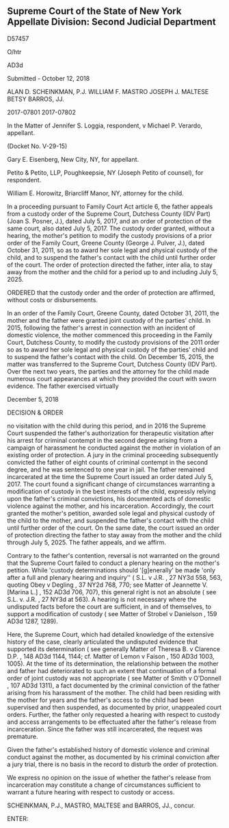 ## Supreme Court of the State of New York Appellate Division: Second Judicial Department

D57457

O/htr

AD3d

Submitted - October 12, 2018

ALAN D. SCHEINKMAN, P.J. WILLIAM F. MASTRO JOSEPH J. MALTESE BETSY BARROS, JJ.

2017-07801 2017-07802

In the Matter of Jennifer S. Loggia, respondent, v Michael P. Verardo, appellant.

(Docket No. V-29-15)

Gary E. Eisenberg, New City, NY, for appellant.

Petito &amp; Petito, LLP, Poughkeepsie, NY (Joseph  Petito of counsel), for respondent.

William E. Horowitz, Briarcliff Manor, NY, attorney for the child.

In a proceeding pursuant to Family Court Act article 6, the father appeals from a custody order of the Supreme Court, Dutchess County (IDV Part) (Joan S. Posner, J.), dated July 5, 2017, and an order of protection of the same court, also dated July 5, 2017.  The custody order granted, without a hearing, the mother's petition to modify the custody provisions of a prior order of the Family Court, Greene County (George J. Pulver, J.), dated October 31, 2011, so as to award her sole legal and physical custody of the child, and to suspend the father's contact with the child until further order of the court.  The order of protection directed the father, inter alia, to stay away from the mother and the child for a period up to and including July 5, 2025.

ORDERED that the custody order and the order of protection are affirmed, without costs or disbursements.

In an order of the Family Court, Greene County, dated October 31, 2011, the mother and the father were granted joint custody of the parties' child.  In 2015, following the father's arrest in connection with an incident of domestic violence, the mother commenced this proceeding in the Family Court, Dutchess County, to modify the custody provisions of the 2011 order so as to award her sole legal and physical custody of the parties' child and to suspend the father's contact with the child.  On December 15, 2015, the matter was transferred to the Supreme Court, Dutchess County (IDV Part).  Over the next two years, the parties and the attorney for the child made numerous court appearances at which they provided the court with sworn evidence.  The father exercised virtually

December 5, 2018

DECISION &amp; ORDER

no visitation with the child during this period, and in 2016 the Supreme Court suspended the father's authorization for therapeutic visitation after his arrest for criminal contempt in the second degree arising from a campaign of harassment he conducted against the mother in violation of an existing order of protection.  A jury in the criminal proceeding subsequently convicted the father of eight counts of criminal contempt in the second degree, and he was sentenced to one year in jail.  The father remained incarcerated at the time the Supreme Court issued an order dated July 5, 2017.  The court found a significant change of circumstances warranting a modification of custody in the best interests of the child, expressly relying upon the father's criminal convictions, his documented acts of domestic violence against the mother, and his incarceration.  Accordingly, the court granted the mother's petition, awarded sole legal and physical custody of the child to the mother, and suspended the father's contact with the child until further order of the court.  On the same date, the court issued an order of protection directing the father to stay away from the mother and the child through July 5, 2025.  The father appeals, and we affirm.

Contrary to the father's contention, reversal is not warranted on the ground that the Supreme Court failed to  conduct a plenary  hearing  on  the  mother's  petition.    While  'custody determinations should '[g]enerally' be made 'only after a full and plenary hearing and inquiry'' ( S.L. v J.R. , 27 NY3d 558, 563, quoting Obey v Degling , 37 NY2d 768, 770; see Matter of Jeannette V. [Marina L.] , 152 AD3d 706, 707), this general right is not an absolute ( see S.L. v. J.R. , 27 NY3d at 563).  A hearing is not necessary where the undisputed facts before the court are sufficient, in and of themselves, to support  a modification of custody ( see Matter of Strobel v Danielson , 159 AD3d 1287, 1289).

Here, the Supreme Court, which had detailed knowledge of the extensive history of the case, clearly articulated the undisputed evidence that supported its determination ( see generally Matter of Theresa B. v Clarence D.P. , 148 AD3d 1144, 1144; cf. Matter of Lemon v Faison , 150 AD3d 1003, 1005).  At the time of its determination, the relationship between the mother and father had deteriorated to such an extent that continuation of a formal order of joint custody was not appropriate  ( see Matter of Smith v O'Donnell , 107 AD3d 1311), a fact documented by the criminal conviction of the father arising from his harassment of the mother.  The child had been residing with the mother for years and the father's access to the child had been supervised and then suspended, as documented by prior, unappealed court orders.  Further, the father only requested a hearing with respect  to  custody  and  access  arrangements  to  be  effectuated  after  the  father's  release  from incarceration.  Since the father was still incarcerated, the request was premature.

Given the father's established history of domestic violence and criminal conduct against the mother, as documented by his criminal conviction after a jury trial, there is no basis in the record to disturb the order of protection.

We express no opinion on the issue of whether the father's release from incarceration may constitute a change of circumstances sufficient to warrant a future hearing with respect to custody or access.

SCHEINKMAN, P.J., MASTRO, MALTESE and BARROS, JJ., concur.

ENTER:

<!-- image -->